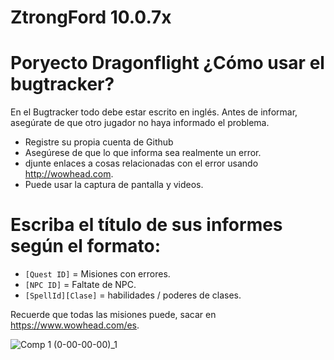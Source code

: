# ZtrongFord 10.0.7x
# Poryecto Dragonflight ¿Cómo usar el bugtracker?
En el Bugtracker todo debe estar escrito en inglés. Antes de informar, asegúrate de que otro jugador no haya informado el problema.

* Registre su propia cuenta de Github
* Asegúrese de que lo que informa sea realmente un error.
* djunte enlaces a cosas relacionadas con el error usando http://wowhead.com.
* Puede usar la captura de pantalla y videos.

# Escriba el título de sus informes según el formato:

* `[Quest ID]` = Misiones con errores.
* `[NPC ID]` = Faltate de NPC.
* `[SpellId][Clase]` = habilidades / poderes de clases.

Recuerde que todas las misiones puede, sacar en https://www.wowhead.com/es.

![Comp 1 (0-00-00-00)_1](https://user-images.githubusercontent.com/89896094/231340831-88644dc8-21cc-4b29-9977-2e36f6cd0ec7.png)


